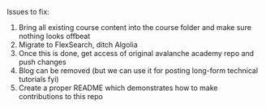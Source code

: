 Issues to fix:


1. Bring all existing course content into the course folder and make sure nothing looks offbeat
2. Migrate to FlexSearch, ditch Algolia
3. Once this is done, get access of original avalanche academy repo and push changes
4. Blog can be removed (but we can use it for posting long-form technical tutorials fyi)
5. Create a proper README which demonstrates how to make contributions to this repo
